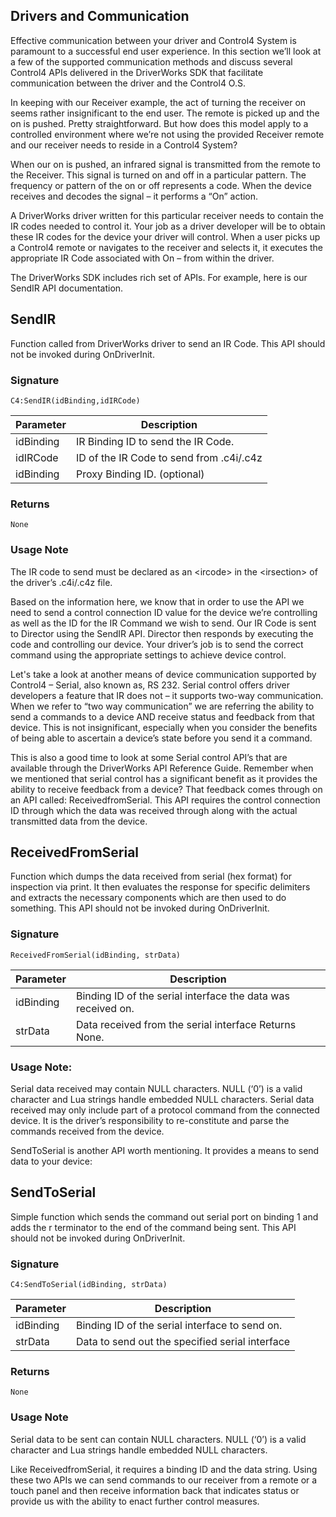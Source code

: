 ## Drivers and Communication

Effective communication between your driver and Control4 System is paramount to a successful end user experience. In this section we’ll look at a few of the supported communication methods and discuss several Control4 APIs delivered in the DriverWorks SDK that facilitate communication between the driver and the Control4 O.S.

In keeping with our Receiver example, the act of turning the receiver on seems rather insignificant to the end user. The remote is picked up and the on is pushed. Pretty straightforward. But how does this model apply to a controlled environment where we’re not using the provided Receiver remote and our receiver needs to reside in a Control4 System?

When our on is pushed, an infrared signal is transmitted from the remote to the Receiver. This signal is turned on and off in a particular pattern. The frequency or pattern of the on or off represents a code. When the device receives and decodes the signal – it performs a “On” action.

A DriverWorks driver written for this particular receiver needs to contain the IR codes needed to control it. Your job as a driver developer will be to obtain these IR codes for the device your driver will control. When a user picks up a Control4 remote or navigates to the receiver and selects it, it executes the appropriate IR Code associated with On – from within the driver.

The DriverWorks SDK includes rich set of APIs. For example, here is our SendIR API documentation.


## SendIR

Function called from DriverWorks driver to send an IR Code. This API should not be invoked during OnDriverInit. 

### Signature

`C4:SendIR(idBinding,idIRCode)` 

Parameter | Description
| --- | --- |
| idBinding | IR Binding ID to send the IR Code. |
| idIRCode |  ID of the IR Code to send from .c4i/.c4z |
| idBinding | Proxy Binding ID. (optional) |


### Returns

`None`


### Usage Note
The IR code to send must be declared as an \<ircode\> in the \<irsection\> of the driver’s .c4i/.c4z file.

Based on the information here, we know that in order to use the API we need to send a control connection ID value for the device we’re controlling as well as the ID for the IR Command we wish to send.
Our IR Code is sent to Director using the SendIR API. Director then responds by executing the code and controlling our device. Your driver’s job is to send the correct command using the appropriate settings to achieve device control.

Let's take a look at another means of device communication supported by Control4 – Serial, also known as, RS 232.  Serial control offers driver developers a feature that IR does not – it supports two-way communication. When we refer to “two way communication” we are referring the ability to send a commands to a device AND receive status and feedback from that device. This is not insignificant, especially when you consider the benefits of being able to ascertain a device’s state before you send it a command.

This is also a good time to look at some Serial control API’s that are available through the DriverWorks API Reference Guide. Remember when we mentioned that serial control has a significant benefit as it provides the ability to receive feedback from a device? That feedback comes through on an API called: ReceivedfromSerial. This API requires the control connection ID through which the data was received through along with the actual transmitted data from the device.

## ReceivedFromSerial

Function which dumps the data received from serial (hex format) for inspection via print.  It then evaluates the response for specific delimiters and extracts the necessary components which are then used to do something. This API should not be invoked during OnDriverInit. 


### Signature

 `ReceivedFromSerial(idBinding, strData) `


Parameter | Description
| --- |  --- |
| idBinding | Binding ID of the serial interface the data was received on. |
| strData | Data received from the serial interface Returns None. |


### Usage Note:
Serial data received may contain NULL characters. NULL (‘0’) is a valid character and Lua strings handle embedded NULL characters. Serial data received may only include part of a protocol command from the connected device. It is the driver’s responsibility to re-constitute and parse the commands received from the device.


SendToSerial is another API worth mentioning. It provides a means to send data to your device:

## SendToSerial

Simple function which sends the command out serial port on binding 1 and adds the r terminator to the end of the command being sent. This API should not be invoked during OnDriverInit.


### Signature  

`C4:SendToSerial(idBinding, strData)`


Parameter | Description
| --- | --- |
| idBinding | Binding ID of the serial interface to send on. | 
| strData | Data to send out the specified serial interface  |


### Returns

`None`


### Usage Note
Serial data to be sent can contain NULL characters. NULL (‘0’) is a valid character and Lua strings handle embedded NULL characters.

Like ReceivedfromSerial, it requires a binding ID and the data string. Using these two APIs we can send commands to our receiver from a remote or a touch panel and then receive information back that indicates status or provide us with the ability to enact further control measures.